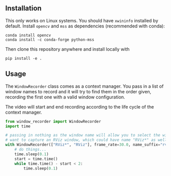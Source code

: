 ## Installation
This only works on Linux systems. You should have `xwininfo` installed by default.
Install `opencv` and `mss` as dependencies (recommended with conda):
```
conda install opencv
conda install -c conda-forge python-mss
```
Then clone this repository anywhere and install locally with
```
pip install -e .
```

## Usage
The `WindowRecorder` class comes as a context manager.
You pass in a list of window names to record and it will try to find them
in the order given, recording the first one with a valid window configuration.

The video will start and end recording according to the life cycle of the
context manager.

```python
from window_recorder import WindowRecorder
import time

# passing in nothing as the window name will allow you to select the window by clicking
# want to capture an RViz window, which could have name "RViz*" as well
with WindowRecorder(["RViz*", "RViz"], frame_rate=30.0, name_suffix="rviz"):
    # do things...
    time.sleep(0.1)
    start = time.time()
    while time.time() - start < 2:
        time.sleep(0.1)
```
